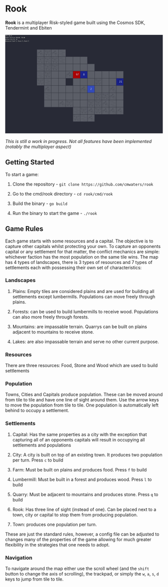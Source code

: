 # Rook

**Rook** is a multiplayer Risk-styled game built using the Cosmos SDK, Tendermint and Ebiten

![](rook.jpeg)


*This is still a work in progress. Not all features have been implemented (notably the multiplayer aspect)*

## Getting Started

To start a game:

1. Clone the repository - `git clone https://github.com/cmwaters/rook`

2. Go to the cmd/rook directory - `cd rook/cmd/rook`

3. Build the binary - `go build`

4. Run the binary to start the game - `./rook`

## Game Rules

Each game starts with some resources and a capital. The objective is to capture other capitals whilst protecting your own. To capture an opponents capital or any settlement for that matter, the conflict mechanics are simple: whichever faction has the most population on the same tile wins. The map has 4 types of landscapes, there is 3 types of resources and 7 types of settlements each with possessing their own set of characteristics:

### Landscapes

1. Plains: Empty tiles are considered plains and are used for building all settlements except lumbermills. Populations can move freely through plains.

2. Forests: can be used to build lumbermills to receive wood. Populations can also more freely through forests.

3. Mountains: are impassable terrain. Quarrys can be built on plains adjacent to mountains to receive stone.

4. Lakes: are also impassable terrain and serve no other current purpose.

### Resources

There are three resources: Food, Stone and Wood which are used to build settlements

### Population

Towns, Cities and Capitals produce population. These can be moved around from tile to tile and have one line of sight around them. Use the arrow keys to move the population from tile to tile. One population is automatically left behind to occupy a settlement.

### Settlements

1. Capital: Has the same properties as a city with the exception that capturing all of an opponents capitals will result in occupying all settlements and populations

2. City: A city is built on top of an existing town. It produces two population per turn. Press `c` to build

3. Farm: Must be built on plains and produces food. Press `f` to build

4. Lumbermill: Must be built in a forest and produces wood. Press `l` to build

5. Quarry: Must be adjacent to mountains and produces stone. Press `q` to build

6. Rook: Has three line of sight (instead of one). Can be placed next to a town, city or capital to stop them from producing population.

7. Town: produces one population per turn.

These are just the standard rules, however, a config file can be adjusted to changes many of the properties of the game allowing for much greater flexibility in the strategies that one needs to adopt.

### Navigation

To navigate around the map either use the scroll wheel (and the `shift` button to change the axis of scrolling), the trackpad, or simply the `w`, `a`, `s`, `d` keys to jump from tile to tile.